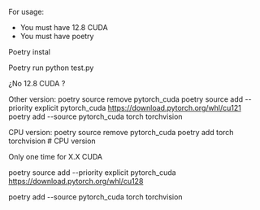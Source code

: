 For usage:
- You must have 12.8 CUDA
- You must have poetry 

Poetry instal

Poetry run python test.py


¿No 12.8 CUDA ?

Other version: 
poetry source remove pytorch_cuda
poetry source add --priority explicit pytorch_cuda https://download.pytorch.org/whl/cu121
poetry add --source pytorch_cuda torch torchvision

CPU version:
poetry source remove pytorch_cuda
poetry add torch torchvision # CPU version


Only one time for X.X CUDA

poetry source add --priority explicit pytorch_cuda https://download.pytorch.org/whl/cu128


poetry add --source pytorch_cuda torch torchvision
